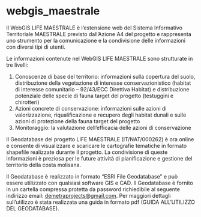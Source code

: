 # webgis_maestrale

Il WebGIS LIFE MAESTRALE è l’estensione web del Sistema Informativo Territoriale MAESTRALE previsto dall’Azione A4 del progetto e rappresenta uno strumento per la comunicazione e la condivisione delle informazioni con diversi tipi di utenti.

Le informazioni contenute nel WebGIS LIFE MAESTRALE sono strutturate in tre livelli:

1. Conoscenze di base del territorio: informazioni sulla copertura del suolo, distribuzione della vegetazione di interesse conservazionistico (habitat di interesse comunitario – 92/43/ECC Direttiva Habitat) e distribuzione potenziale delle specie di fauna target del progetto (testuggini e chirotteri)
2. Azioni concrete di conservazione: informazioni sulle azioni di valorizzazione, riqualificazione e recupero degli habitat dunali e sulle azioni di protezione della fauna target del progetto
3. Monitoraggio: la valutazione dell’efficacia delle azioni di conservazione

Il Geodatabase del progetto LIFE MAESTRALE (IT/NAT/000262) è ora online e consente di visualizzare e scaricare le cartografie tematiche in formato shapefile realizzate durante il progetto. La condivisione di queste informazioni è preziosa per le future attività di pianificazione e gestione del territorio della costa molisana.

Il Geodatabase è realizzato in formato “ESRI File Geodatabase” e può essere utilizzato con qualsiasi software GIS e CAD. Il Geodatabase è fornito in un cartella compressa protetta da password richiedibile al seguente indirizzo email: demetraprojects@gmail.com. Per maggiori dettagli sull’utilizzo è stata realizzata una guida in formato pdf (GUIDA ALL’UTILIZZO DEL GEODATABASE).
